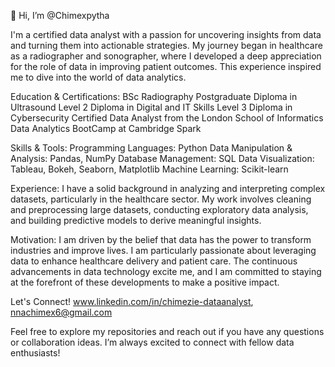  👋 Hi, I’m @Chimexpytha

I'm a certified data analyst with a passion for uncovering insights from data and turning them into actionable strategies. 
My journey began in healthcare as a radiographer and sonographer, where I developed a deep appreciation for the role of data in improving patient outcomes. 
This experience inspired me to dive into the world of data analytics.

Education & Certifications:
BSc Radiography
Postgraduate Diploma in Ultrasound
Level 2 Diploma in Digital and IT Skills
Level 3 Diploma in Cybersecurity
Certified Data Analyst from the London School of Informatics
Data Analytics BootCamp at Cambridge Spark

Skills & Tools:
Programming Languages: Python
Data Manipulation & Analysis: Pandas, NumPy
Database Management: SQL
Data Visualization: Tableau, Bokeh, Seaborn, Matplotlib
Machine Learning: Scikit-learn

Experience:
I have a solid background in analyzing and interpreting complex datasets, particularly in the healthcare sector. 
My work involves cleaning and preprocessing large datasets, conducting exploratory data analysis, and building predictive models to derive meaningful insights.

Motivation:
I am driven by the belief that data has the power to transform industries and improve lives. I am particularly passionate about leveraging data to enhance healthcare delivery and patient care. 
The continuous advancements in data technology excite me, and I am committed to staying at the forefront of these developments to make a positive impact.

Let's Connect!
www.linkedin.com/in/chimezie-dataanalyst,
nnachimex6@gmail.com


Feel free to explore my repositories and reach out if you have any questions or collaboration ideas. I’m always excited to connect with fellow data enthusiasts!
